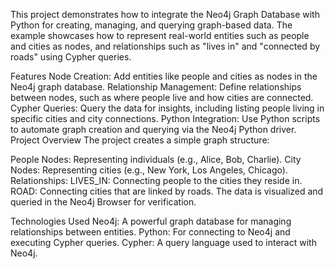 This project demonstrates how to integrate the Neo4j Graph Database with Python for creating, managing, and querying graph-based data. The example showcases how to represent real-world entities such as people and cities as nodes, and relationships such as "lives in" and "connected by roads" using Cypher queries.

Features
Node Creation: Add entities like people and cities as nodes in the Neo4j graph database.
Relationship Management: Define relationships between nodes, such as where people live and how cities are connected.
Cypher Queries: Query the data for insights, including listing people living in specific cities and city connections.
Python Integration: Use Python scripts to automate graph creation and querying via the Neo4j Python driver.
Project Overview
The project creates a simple graph structure:

People Nodes: Representing individuals (e.g., Alice, Bob, Charlie).
City Nodes: Representing cities (e.g., New York, Los Angeles, Chicago).
Relationships:
LIVES_IN: Connecting people to the cities they reside in.
ROAD: Connecting cities that are linked by roads.
The data is visualized and queried in the Neo4j Browser for verification.

Technologies Used
Neo4j: A powerful graph database for managing relationships between entities.
Python: For connecting to Neo4j and executing Cypher queries.
Cypher: A query language used to interact with Neo4j.
